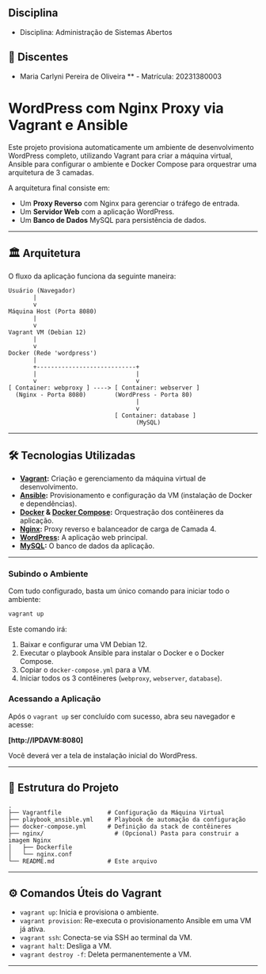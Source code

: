 ## Disciplina
* Disciplina: Administração de Sistemas Abertos


## 👤 Discentes

* Maria Carlyni Pereira de Oliveira ** - Matrícula: 20231380003



# WordPress com Nginx Proxy via Vagrant e Ansible

Este projeto provisiona automaticamente um ambiente de desenvolvimento WordPress completo, utilizando Vagrant para criar a máquina virtual, Ansible para configurar o ambiente e Docker Compose para orquestrar uma arquitetura de 3 camadas.

A arquitetura final consiste em:
* Um **Proxy Reverso** com Nginx para gerenciar o tráfego de entrada.
* Um **Servidor Web** com a aplicação WordPress.
* Um **Banco de Dados** MySQL para persistência de dados.

---

## 🏛️ Arquitetura

O fluxo da aplicação funciona da seguinte maneira:

```
Usuário (Navegador)
       |
       v
Máquina Host (Porta 8080)
       |
       v
Vagrant VM (Debian 12)
       |
       v
Docker (Rede 'wordpress')
       |
       +----------------------------+
       |                            |
       v                            v
[ Container: webproxy ] ----> [ Container: webserver ]
  (Nginx - Porta 8080)        (WordPress - Porta 80)
                                    |
                                    v
                              [ Container: database ]
                                    (MySQL)
```

---

## 🛠️ Tecnologias Utilizadas

* **[Vagrant](https://www.vagrantup.com/):** Criação e gerenciamento da máquina virtual de desenvolvimento.
* **[Ansible](https://www.ansible.com/):** Provisionamento e configuração da VM (instalação de Docker e dependências).
* **[Docker](https://www.docker.com/) & [Docker Compose](https://docs.docker.com/compose/):** Orquestração dos contêineres da aplicação.
* **[Nginx](https://www.nginx.com/):** Proxy reverso e balanceador de carga de Camada 4.
* **[WordPress](https://wordpress.org/):** A aplicação web principal.
* **[MySQL](https://www.mysql.com/):** O banco de dados da aplicação.

---

### Subindo o Ambiente

Com tudo configurado, basta um único comando para iniciar todo o ambiente:

```bash
vagrant up
```
Este comando irá:
1.  Baixar e configurar uma VM Debian 12.
2.  Executar o playbook Ansible para instalar o Docker e o Docker Compose.
3.  Copiar o `docker-compose.yml` para a VM.
4.  Iniciar todos os 3 contêineres (`webproxy`, `webserver`, `database`).

###  Acessando a Aplicação

Após o `vagrant up` ser concluído com sucesso, abra seu navegador e acesse:

**[http://IPDAVM:8080]**

Você deverá ver a tela de instalação inicial do WordPress.

---

## 📂 Estrutura do Projeto

```
.
├── Vagrantfile             # Configuração da Máquina Virtual
├── playbook_ansible.yml    # Playbook de automação da configuração
├── docker-compose.yml      # Definição da stack de contêineres
├── nginx/                    # (Opcional) Pasta para construir a imagem Nginx
│   ├── Dockerfile
│   └── nginx.conf
└── README.md               # Este arquivo
```

---

## ⚙️ Comandos Úteis do Vagrant

* `vagrant up`: Inicia e provisiona o ambiente.
* `vagrant provision`: Re-executa o provisionamento Ansible em uma VM já ativa.
* `vagrant ssh`: Conecta-se via SSH ao terminal da VM.
* `vagrant halt`: Desliga a VM.
* `vagrant destroy -f`: Deleta permanentemente a VM.

---

